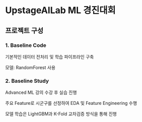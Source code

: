 # UpstageAILab ML 경진대회

## 프로젝트 구성
### 1. Baseline Code
기본적인 데이터 전처리 및 학습 파이프라인 구축

모델: RandomForest 사용

### 2. Baseline Study
Advanced ML 강의 수강 후 실습 진행

주요 Feature로 시군구를 선정하여 EDA 및 Feature Engineering 수행

모델 학습은 LightGBM과 K-Fold 교차검증 방식을 통해 진행